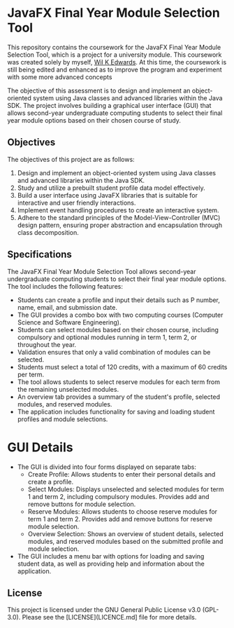 # JavaFX Final Year Module Selection Tool
This repository contains the coursework for the JavaFX Final Year Module Selection Tool, which is a project for a university module. This coursework was created solely by myself, [Wil K Edwards](https://github.com/.EdwardsWK). At this time, the coursework is still being edited and enhanced as to improve the program and experiment with some more advanced concepts

The objective of this assessment is to design and implement an object-oriented system using Java classes and advanced libraries within the Java SDK. The project involves building a graphical user interface (GUI) that allows second-year undergraduate computing students to select their final year module options based on their chosen course of study.

## Objectives
The objectives of this project are as follows:
1. Design and implement an object-oriented system using Java classes and advanced libraries within the Java SDK.
2. Study and utilize a prebuilt student profile data model effectively.
3. Build a user interface using JavaFX libraries that is suitable for interactive and user friendly interactions.
4. Implement event handling procedures to create an interactive system.
5. Adhere to the standard principles of the Model-View-Controller (MVC) design pattern, ensuring proper abstraction and encapsulation through class decomposition.

## Specifications
The JavaFX Final Year Module Selection Tool allows second-year undergraduate computing students to select their final year module options. The tool includes the following features:

- Students can create a profile and input their details such as P number, name, email, and submission date.
- The GUI provides a combo box with two computing courses (Computer Science and Software Engineering).
- Students can select modules based on their chosen course, including compulsory and optional modules running in term 1, term 2, or throughout the year.
- Validation ensures that only a valid combination of modules can be selected.
- Students must select a total of 120 credits, with a maximum of 60 credits per term.
- The tool allows students to select reserve modules for each term from the remaining unselected modules.
- An overview tab provides a summary of the student's profile, selected modules, and reserved modules.
- The application includes functionality for saving and loading student profiles and module selections.

# GUI Details
- The GUI is divided into four forms displayed on separate tabs:
  - Create Profile: Allows students to enter their personal details and create a profile.
  - Select Modules: Displays unselected and selected modules for term 1 and term 2, including compulsory modules. Provides add and remove buttons for module selection.
  - Reserve Modules: Allows students to choose reserve modules for term 1 and term 2. Provides add and remove buttons for reserve module selection.
  - Overview Selection: Shows an overview of student details, selected modules, and reserved modules based on the submitted profile and module selection.
- The GUI includes a menu bar with options for loading and saving student data, as well as providing help and information about the application.

## License
This project is licensed under the GNU General Public License v3.0 (GPL-3.0). Please see the [LICENSE](LICENCE.md] file for more details.
